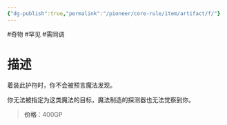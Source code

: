 ```yaml
---
{"dg-publish":true,"permalink":"/pioneer/core-rule/item/artifact/f/"}
---
```


#奇物 #罕见  #需同调 
# 描述
着装此护符时，你不会被预言魔法发现。

你无法被指定为这类魔法的目标，魔法制造的探测器也无法觉察到你。

>**价格**：400GP